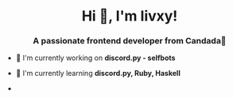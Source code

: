 <h1 align="center">Hi 👋, I'm livxy!</h1>
<h3 align="center">A passionate frontend developer from Candada👃</h3>

- 🔭 I'm currently working on **discord.py - selfbots**

- 🌱 I'm currently learning **discord.py, Ruby, Haskell**

-


<!--START_SECTION:activity-->

<!--END_SECTION:activity-->

